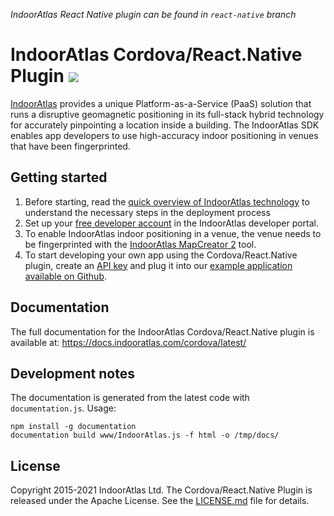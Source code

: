 _IndoorAtlas React Native plugin can be found in `react-native` branch_

# IndoorAtlas Cordova/React.Native Plugin <img src="https://img.shields.io/github/release/IndoorAtlas/cordova-plugin.svg">

[IndoorAtlas](https://www.indooratlas.com/) provides a unique Platform-as-a-Service (PaaS) solution that runs a disruptive geomagnetic positioning in its full-stack hybrid technology for accurately pinpointing a location inside a building. The IndoorAtlas SDK enables app developers to use high-accuracy indoor positioning in venues that have been fingerprinted.

## Getting started

 1. Before starting, read the [quick overview of IndoorAtlas technology](https://indooratlas.freshdesk.com/support/solutions/articles/36000079590-indooratlas-positioning-overview) to understand the necessary steps in the deployment process
 2. Set up your [free developer account](https://app.indooratlas.com) in the IndoorAtlas developer portal.
 3. To enable IndoorAtlas indoor positioning in a venue, the venue needs to be fingerprinted with the [IndoorAtlas MapCreator 2](https://play.google.com/store/apps/details?id=com.indooratlas.android.apps.jaywalker) tool.
 4. To start developing your own app using the Cordova/React.Native plugin, create an [API key](https://app.indooratlas.com/apps) and plug it into our [example application available on Github](https://github.com/IndoorAtlas/sdk-cordova-examples).

## Documentation

The full documentation for the IndoorAtlas Cordova/React.Native plugin is available at: https://docs.indooratlas.com/cordova/latest/

## Development notes

The documentation is generated from the latest code with `documentation.js`.
Usage:

    npm install -g documentation
    documentation build www/IndoorAtlas.js -f html -o /tmp/docs/

## License

Copyright 2015-2021 IndoorAtlas Ltd. The Cordova/React.Native Plugin is released under the Apache License. See the [LICENSE.md](https://github.com/IndoorAtlas/cordova-plugin/blob/master/LICENSE) file for details.
